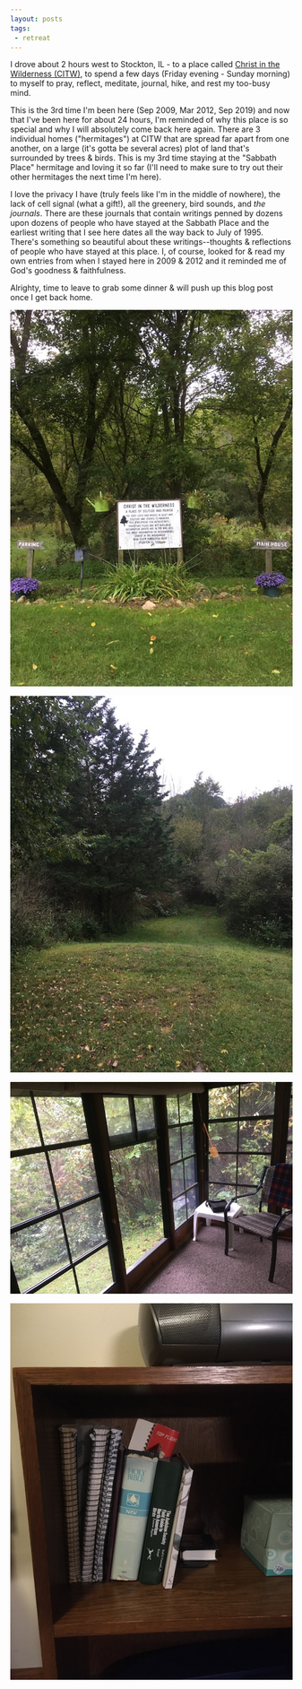 ```yaml
---
layout: posts
tags:
 - retreat
---
```


I drove about 2 hours west to Stockton, IL - to a place called [Christ in the Wilderness (CITW)](http://citwretreat.com), to spend a few days (Friday evening - Sunday morning) to myself to pray, reflect, meditate, journal, hike, and rest my too-busy mind.

This is the 3rd time I'm been here (Sep 2009, Mar 2012, Sep 2019) and now that I've been here for about 24 hours, I'm reminded of why this place is so special and why I will absolutely come back here again. There are 3 individual homes ("hermitages") at CITW that are spread far apart from one another, on a large (it's gotta be several acres) plot of land that's surrounded by trees & birds. This is my 3rd time staying at the "Sabbath Place" hermitage and loving it so far (I'll need to make sure to try out their other hermitages the next time I'm here).

I love the privacy I have (truly feels like I'm in the middle of nowhere), the lack of cell signal (what a gift!), all the greenery, bird sounds, and _the journals_. There are these journals that contain writings penned by dozens upon dozens of people who have stayed at the Sabbath Place and the earliest writing that I see here dates all the way back to July of 1995. There's something so beautiful about these writings--thoughts & reflections of people who have stayed at this place. I, of course, looked for & read my own entries from when I stayed here in 2009 & 2012 and it reminded me of God's goodness & faithfulness.

Alrighty, time to leave to grab some dinner & will push up this blog post once I get back home.

![Welcome to CITW](/assets/images/citw-welcome.jpg)

![Trail](/assets/images/citw-trail.jpg)

![The Sabbath Place hermitage](/assets/images/citw-hermitage.jpg)

![The journals](/assets/images/citw-journals.jpg)
